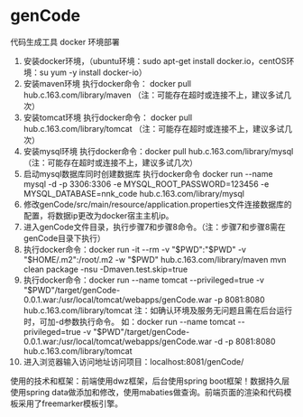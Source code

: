 # genCode
代码生成工具
docker 环境部署
1. 安装docker环境，（ubuntu环境：sudo apt-get install docker.io，centOS环境：su yum -y install docker-io）
2. 安装maven环境 执行docker命令： docker pull hub.c.163.com/library/maven （注：可能存在超时或连接不上，建议多试几次）
3. 安装tomcat环境 执行docker命令： docker pull hub.c.163.com/library/tomcat （注：可能存在超时或连接不上，建议多试几次）
4. 安装mysql环境 执行docker命令：docker pull hub.c.163.com/library/mysql （注：可能存在超时或连接不上，建议多试几次）
5. 启动mysql数据库同时创建数据库 执行docker命令 docker run --name mysql -d -p 3306:3306 -e MYSQL_ROOT_PASSWORD=123456 -e MYSQL_DATABASE=nnk_code hub.c.163.com/library/mysql
6. 修改genCode/src/main/resource/application.properties文件连接数据库的配置，将数据ip更改为docker宿主主机ip。
7. 进入genCode文件目录，执行步骤7和步骤8命令。（注：步骤7和步骤8需在genCode目录下执行）
8. 执行docker命令：docker run -it --rm -v "$PWD":"$PWD" -v "$HOME/.m2":/root/.m2 -w "$PWD" hub.c.163.com/library/maven mvn clean package -nsu -Dmaven.test.skip=true
9. 执行docker命令：docker run --name tomcat --privileged=true -v "$PWD"/target/genCode-0.0.1.war:/usr/local/tomcat/webapps/genCode.war -p 8081:8080 hub.c.163.com/library/tomcat
	注：如确认环境及服务无问题且需在后台运行时，可加-d参数执行命令。
	如：docker run --name tomcat --privileged=true -v "$PWD"/target/genCode-0.0.1.war:/usr/local/tomcat/webapps/genCode.war -d -p 8081:8080 hub.c.163.com/library/tomcat
10. 进入浏览器输入访问地址访问项目：localhost:8081/genCode/


使用的技术和框架：前端使用dwz框架，后台使用spring boot框架！数据持久层使用spring data做添加和修改，使用mabaties做查询。前端页面的渲染和代码模板采用了freemarker模板引擎。
